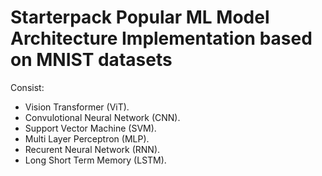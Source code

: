 # Starterpack Popular ML Model Architecture Implementation based on MNIST datasets

Consist:
- Vision Transformer (ViT).
- Convulotional Neural Network (CNN).
- Support Vector Machine (SVM).
- Multi Layer Perceptron (MLP).
- Recurent Neural Network (RNN).
- Long Short Term Memory (LSTM).